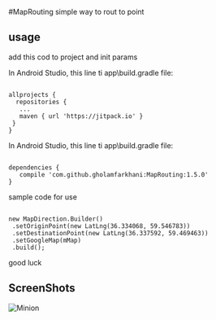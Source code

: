 #MapRouting
simple way to rout to point 
  

 
## usage
add this cod to project and init params 
 
In Android Studio, this line ti <root project>app\build.gradle file:	
<pre><code> 
allprojects {
  repositories {
   ...
   maven { url 'https://jitpack.io' }
 }
}
</code></pre>
In Android Studio, this line ti <root project>app\build.gradle file:	
<pre><code> 
dependencies {
   compile 'com.github.gholamfarkhani:MapRouting:1.5.0'
}
</code></pre>
 sample code for use 	
<pre><code> 
new MapDirection.Builder()
 .setOriginPoint(new LatLng(36.334068, 59.546783))
 .setDestinationPoint(new LatLng(36.337592, 59.469463))
 .setGoogleMap(mMap)
 .build();
</code></pre>

good luck
 ## ScreenShots
![Minion](https://github.com/gholamfarkhani/MapRouting/blob/master/map_ruting_screenshot.png)